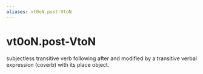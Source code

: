 ```yaml
---
aliases: vt0oN.post-VtoN
---
```

# vt0oN.post-VtoN

subjectless transitive verb following after and modified by a transitive verbal expression (coverb) with its place object.